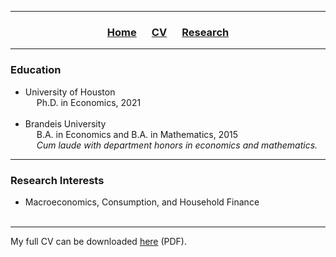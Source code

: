 ___

<h3> 
    <p align="center"> 
        <a href="https://xmgbautista.github.io/">Home</a> &emsp;
        <a href="https://xmgbautista.github.io/cv">CV</a> &emsp;
        <a href="https://xmgbautista.github.io/research">Research</a> <!-- &emsp;
        <a href="https://xmgbautista.github.io/teaching">Teaching</a> -->
    </p>
</h3>

___

<h3> 
    Education
</h3>
<ul>
    <li> University of Houston <br>
            &emsp; Ph.D. in Economics, 2021 </li>
    <br>
    <li> Brandeis University <br>
            &emsp; B.A. in Economics and B.A. in Mathematics, 2015 
            <br>
            &emsp; <em> Cum laude with department honors in economics and mathematics.</em> </li>
</ul>

___

<h3> 
    Research Interests
</h3> 
<ul>
    <li> Macroeconomics, Consumption, and Household Finance </li>
         <br>
</ul>
    
___

My full CV can be downloaded <a href="https://www.dropbox.com/s/i6kiv7j366r4d58/cv_xmgbautista.pdf?dl=0">here</a> (PDF).
